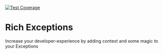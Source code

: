 [![Test Coverage](/dev/badges/coverage.svg)](https://packagist.com)

# Rich Exceptions
Increase your developer-experience by adding context and some magic to your Exceptions

